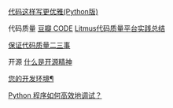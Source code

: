 [代码这样写更优雅(Python版)](https://foofish.net/idiomatic_python.html)

代码质量
[豆瓣 CODE](http://douban-code.github.io/pages/about.html)
[Litmus代码质量平台实践总结](https://zhuanlan.zhihu.com/p/32265601)

[保证代码质量二三事](https://zhuanlan.zhihu.com/p/22338225)

开源
[什么是开源精神](https://github.com/lifesinger/blog/issues/167)


[您的开发环境¶](http://pythonguidecn.readthedocs.io/zh/latest/dev/env.html)

[Python 程序如何高效地调试？](https://www.zhihu.com/question/21572891?answer_deleted_redirect=true)
